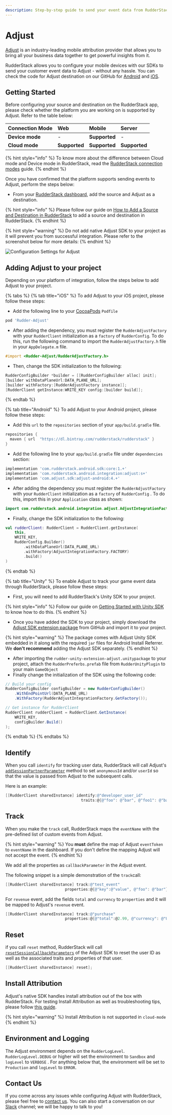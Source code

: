 ```yaml
---
description: Step-by-step guide to send your event data from RudderStack to Adjust
---
```


# Adjust

[Adjust](https://adjust.com) is an industry-leading mobile attribution provider that allows you to bring all your business data together to get powerful insights from it.

RudderStack allows you to configure your mobile devices with our SDKs to send your customer event data to Adjust - without any hassle. You can check the code for Adjust destination on our GitHub for [Android](https://github.com/rudderlabs/rudder-integration-adjust-android) and [iOS](https://github.com/rudderlabs/rudder-integration-adjust-ios).

## Getting Started

Before configuring your source and destination on the RudderStack app, please check whether the platform you are working on is supported by Adjust. Refer to the table below:

| **Connection Mode** | **Web** | **Mobile** | **Server** |
| :--- | :--- | :--- | :--- |
| **Device mode** | - | **Supported** | - |
| **Cloud mode** | **Supported** | **Supported** | **Supported** |

{% hint style="info" %}
 To know more about the difference between Cloud mode and Device mode in RudderStack, read the [RudderStack connection modes](https://docs.rudderstack.com/get-started/rudderstack-connection-modes) guide.
{% endhint %}

Once you have confirmed that the platform supports sending events to Adjust, perform the steps below:

* From your [RudderStack dashboard](https://app.rudderlabs.com/), add the source and Adjust as a destination.

{% hint style="info" %}
Please follow our guide on [How to Add a Source and Destination in RudderStack](https://docs.rudderstack.com/how-to-guides/adding-source-and-destination-rudderstack) to add a source and destination in RudderStack.
{% endhint %}

{% hint style="warning" %}
Do not add native Adjust SDK to your project as it will prevent you from successful integration. Please refer to the screenshot below for more details:
{% endhint %}

![Configuration Settings for Adjust](../.gitbook/assets/adjust.png)

## Adding Adjust to your project

Depending on your platform of integration, follow the steps below to add Adjust to your project.

{% tabs %}
{% tab title="iOS" %}
To add Adjust to your iOS project, please follow these steps:

* Add the following line to your  [CocoaPods](https://cocoapods.org) `Podfile`

```ruby
pod 'Rudder-Adjust'
```

* After adding the dependency, you must register the `RudderAdjustFactory` with your `RudderClient` initialization as a `factory` of `RudderConfig`. To do this, run the following command to import the `RudderAdjustFactory.h` file in your `AppDelegate.m` file.

```objectivec
#import <Rudder-Adjust/RudderAdjustFactory.h>
```

* Then, change the SDK initialization to the following:

```objectivec
RudderConfigBuilder *builder = [[RudderConfigBuilder alloc] init];
[builder withDataPlaneUrl:DATA_PLANE_URL];
[builder withFactory:[RudderAdjustFactory instance]];
[RudderClient getInstance:WRITE_KEY config:[builder build]];
```
{% endtab %}

{% tab title="Android" %}
To add Adjust to your Android project, please follow these steps:

* Add this `url` to the `repositories` section of your `app/build.gradle` file.

```groovy
repositories {
  maven { url  "https://dl.bintray.com/rudderstack/rudderstack" }
}
```

* Add the following line to your `app/build.gradle` file under `dependencies` section:

```groovy
implementation 'com.rudderstack.android.sdk:core:1.+'
implementation 'com.rudderstack.android.integration:adjust:s+'
implementation 'com.adjust.sdk:adjust-android:4.+'
```

* After adding the dependency you must register the `RudderAdjustFactory` with your `RudderClient` initialization as a `factory` of `RudderConfig` . To do this, import this in your `Application` class as shown:

```java
import com.rudderstack.android.integration.adjust.AdjustIntegrationFactory;
```

* Finally, change the SDK initialization to the following:

```kotlin
val rudderClient: RudderClient = RudderClient.getInstance(
    this,
    WRITE_KEY,
    RudderConfig.Builder()
        .withDataPlaneUrl(DATA_PLANE_URL)
        .withFactory(AdjustIntegrationFactory.FACTORY)
        .build()
)
```
{% endtab %}

{% tab title="Unity" %}
To enable Adjust to track your game event data through RudderStack, please follow these steps:

* First, you will need to add RudderStack's Unity SDK to your project.

{% hint style="info" %}
Follow our guide on [Getting Started with Unity SDK](https://docs.rudderstack.com/rudderstack-sdk-integration-guides/getting-started-with-unity-sdk) to know how to do this.
{% endhint %}

* Once you have added the SDK to your project, simply download the [Adjust SDK extension package](https://github.com/rudderlabs/rudder-sdk-unity/tree/master/Integrations/Adjust/RudderAdjust) from GitHub and import it to your project. 

{% hint style="warning" %}
The package comes with Adjust Unity SDK embedded in it along with the required `jar` files for Android Install Referrer. We **don't recommend** adding the Adjust SDK separately.
{% endhint %}

* After importing the `rudder-unity-extension-adjust.unitypackage` to your project, attach the `RudderPreferbs.prefab`  file from `RudderUnityPlugin` to your main `GameObject` 
* Finally change the initialization of the SDK using the following code:

```csharp
// Build your config
RudderConfigBuilder configBuilder = new RudderConfigBuilder()
    .WithEndPointUrl(DATA_PLANE_URL)
    .WithFactory(RudderAdjustIntegrationFactory.GetFactory());

// Get instance for RudderClient
RudderClient rudderClient = RudderClient.GetInstance(
    WRITE_KEY,
    configBuilder.Build()
);
```
{% endtab %}
{% endtabs %}

## Identify

When you call `identify` for tracking user data, RudderStack will call Adjust's [`addSessionPartnerParameter`](https://github.com/adjust/ios_sdk#session-partner-parameters) method to set `anonymousId` and/or `userId` so that the value is passed from Adjust to the subsequent calls.

Here is an example:

```objectivec
[[RudderClient sharedInstance] identify:@"developer_user_id"
                                 traits:@{@"foo": @"bar", @"foo1": @"bar1"}];
```

## Track

When you make the `track` call, RudderStack maps the `eventName` with the pre-defined list of custom events from Adjust. 

{% hint style="warning" %}
You **must** define the map of Adjust `eventToken` to `eventName` in the dashboard. If you don't define the mapping Adjust will not accept the event.
{% endhint %}

We add all the properties as `callbackParameter` in the Adjust event.

The following snippet is a simple demonstration of the `track`call: 

```objectivec
[[RudderClient sharedInstance] track:@"test_event"
                          properties:@{@"key":@"value", @"foo": @"bar"}];
```

For `revenue` event, add the fields `total` and `currency` to `properties` and it will be mapped to Adjust's `revenue` event.

```objectivec
[[RudderClient sharedInstance] track:@"purchase"
                          properties:@{@"total":@2.99, @"currency": @"USD"}];
```

## Reset

if you call `reset` method, RudderStack will call [`resetSessionCallbackParameters`](https://github.com/adjust/ios_sdk#session-callback-parameters) of the Adjust SDK to reset the user ID as well as the associated traits and properties of that user.

```objectivec
[[RudderClient sharedInstance] reset];
```

## Install Attribution

Adjust's native SDK handles install attribution out of the box with RudderStack. For testing Install Attribution as well as troubleshooting tips, please follow [this guide](https://help.adjust.com/resources/testing-console).

{% hint style="warning" %}
Install Attribution is not supported in `cloud-mode`
{% endhint %}

## Environment and Logging

The Adjust environment depends on the `RudderLogLevel`. `RudderLogLevel.DEBUG` or higher will set the environment to `Sandbox` and `logLevel` to `VERBOSE` . For anything below that, the environment will be set to `Production` and `logLevel` to `ERROR`.

## Contact Us

If you come across any issues while configuring Adjust with RudderStack, please feel free to [contact us](mailto:%20docs@rudderstack.com). You can also start a conversation on our [Slack](https://resources.rudderstack.com/join-rudderstack-slack) channel; we will be happy to talk to you!


